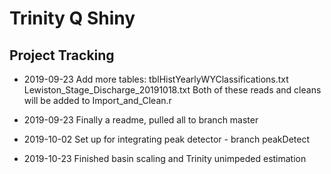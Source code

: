 # Trinity Q Shiny

## Project Tracking

 - 2019-09-23    Add more tables:
                      tblHistYearlyWYClassifications.txt
                      Lewiston_Stage_Discharge_20191018.txt
                 Both of these reads and cleans will be added to Import_and_Clean.r
        
 - 2019-09-23    Finally a readme, pulled all to branch master
 
 - 2019-10-02   Set up for integrating peak detector - branch peakDetect 
 - 2019-10-23   Finished basin scaling and Trinity unimpeded estimation


